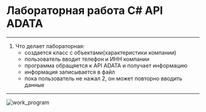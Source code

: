 # Лабораторная работа C# API ADATA
---------------------------------------------------------------------------------------
1. Что делает лабораторная:
   - создается класс с объектами(характеристики компании)
   - пользователь вводит телефон и ИНН компании
   - программа обращяется к API ADATA и получает информацию
   - информация записывается в файл
   - пока пользователь не нажал 2, он может повторно вводить данные
---------------------------------------------------------------------------------------
![work_program](https://psv4.userapi.com/c909328/u539466732/docs/d20/df33abac3e58/izobrazhenie_2024-03-20_181528343.png?extra=6gKkO8msZ3lpDoVN5xDD47s2Ikp6rYN4Pqpjjcm6Q8kMD1yzPzkPvQD7wRnxjcON7wc3g3yleYITxJ9FpGnmyA_txT0ap7Ow7cZk5dRMPOcDwZaJ2NrdoGzLQ69U3Qh4GeA19ARkmDqKIKkn4YhnLaEU)
